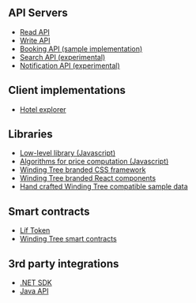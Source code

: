 ## API Servers

* <a href="https://github.com/windingtree/wt-read-api" target="_blank">Read API</a>
* <a href="https://github.com/windingtree/wt-write-api" target="_blank">Write API</a>
* <a href="https://github.com/windingtree/wt-booking-api" target="_blank">Booking API (sample implementation)</a>
* <a href="https://github.com/windingtree/wt-search-api" target="_blank">Search API \(experimental\)</a>
* <a href="https://github.com/windingtree/wt-notification-api" target="_blank">Notification API \(experimental\)</a>

## Client implementations

* <a href="https://github.com/windingtree/wt-hotel-explorer" target="_blank">Hotel explorer</a>

## Libraries

* <a href="https://github.com/windingtree/wt-js-libs" target="_blank">Low-level library (Javascript)</a>
* <a href="https://github.com/windingtree/wt-pricing-algorithms" target="_blank">Algorithms for price computation (Javascript)</a>
* <a href="https://github.com/windingtree/wt-ui" target="_blank">Winding Tree branded CSS framework</a>
* <a href="https://github.com/windingtree/wt-ui-react" target="_blank">Winding Tree branded React components</a>
* <a href="https://github.com/windingtree/wt-fixtures" target="_blank">Hand crafted Winding Tree compatible sample data</a>

## Smart contracts

* <a href="https://github.com/windingtree/lif-token" target="_blank">Líf Token</a>
* <a href="https://github.com/windingtree/wt-contracts" target="_blank">Winding Tree smart contracts</a>

## 3rd party integrations

* <a href="https://github.com/wurducius/wt-net" target="_blank">.NET SDK</a>
* <a href="https://github.com/ieggleton/windingtee-java-eth-api" target="_blank">Java API</a>